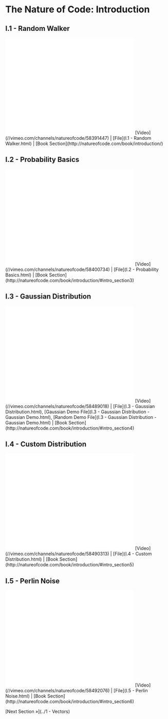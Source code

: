 # The Nature of Code: Introduction

## I.1 - Random Walker
<iframe src="//player.vimeo.com/video/58391447" width="400" height="300" frameborder="0" webkitallowfullscreen mozallowfullscreen allowfullscreen></iframe>
[Video](//vimeo.com/channels/natureofcode/58391447) | [File](I.1 - Random Walker.html) | [Book Section](http://natureofcode.com/book/introduction/)

## I.2 - Probability Basics
<iframe src="//player.vimeo.com/video/58400734" width="400" height="300" frameborder="0" webkitallowfullscreen mozallowfullscreen allowfullscreen></iframe>
[Video](//vimeo.com/channels/natureofcode/58400734) | [File](I.2 - Probability Basics.html) | [Book Section](http://natureofcode.com/book/introduction/#intro_section3)

## I.3 - Gaussian Distribution
<iframe src="//player.vimeo.com/video/58489018" width="400" height="300" frameborder="0" webkitallowfullscreen mozallowfullscreen allowfullscreen></iframe>
[Video](//vimeo.com/channels/natureofcode/58489018) | [File](I.3 - Gaussian Distribution.html), [Gaussian Demo File](I.3 - Gaussian Distribution - Gaussian Demo.html), [Random Demo File](I.3 - Gaussian Distribution - Gaussian Demo.html) | [Book Section](http://natureofcode.com/book/introduction/#intro_section4)

## I.4 - Custom Distribution
<iframe src="//player.vimeo.com/video/58490313" width="400" height="300" frameborder="0" webkitallowfullscreen mozallowfullscreen allowfullscreen></iframe>
[Video](//vimeo.com/channels/natureofcode/58490313) | [File](I.4 - Custom Distribution.html) | [Book Section](http://natureofcode.com/book/introduction/#intro_section5)

## I.5 - Perlin Noise
<iframe src="//player.vimeo.com/video/58492076" width="400" height="300" frameborder="0" webkitallowfullscreen mozallowfullscreen allowfullscreen></iframe>
[Video](//vimeo.com/channels/natureofcode/58492076) | [File](I.5 - Perlin Noise.html) | [Book Section](http://natureofcode.com/book/introduction/#intro_section6)

[Next Section &raquo;](../1 - Vectors)
